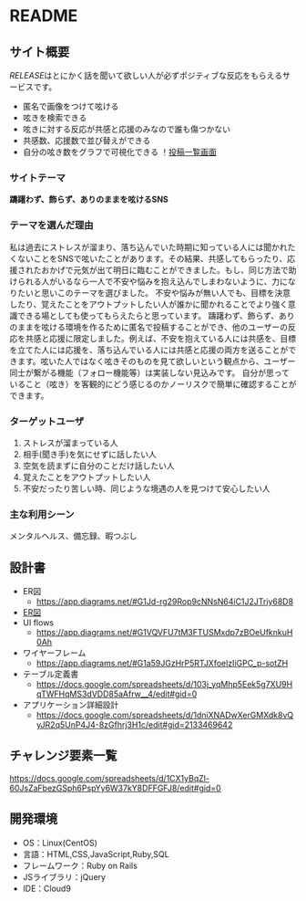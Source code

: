 # README

## サイト概要
*RELEASE*はとにかく話を聞いて欲しい人が必ずポジティブな反応をもらえるサービスです。
- 匿名で画像をつけて呟ける
- 呟きを検索できる
- 呟きに対する反応が共感と応援のみなので誰も傷つかない
- 共感数、応援数で並び替えができる
- 自分の呟き数をグラフで可視化できる
！[投稿一覧画面](https://gyazo.com/fab4d4ecde64cf9b25ea86c4c19d3632)

### サイトテーマ
**躊躇わず、飾らず、ありのままを呟けるSNS**

### テーマを選んだ理由
私は過去にストレスが溜まり、落ち込んでいた時期に知っている人には聞かれたくないことをSNSで呟いたことがあります。その結果、共感してもらったり、応援されたおかげで元気が出て明日に臨むことができました。もし、同じ方法で助けられる人がいるなら一人で不安や悩みを抱え込んでしまわないように、力になりたいと思いこのテーマを選びました。
不安や悩みが無い人でも、目標を決意したり、覚えたことをアウトプットしたい人が誰かに聞かれることでより強く意識できる場としても使ってもらえたらと思っています。
躊躇わず、飾らず、ありのままを呟ける環境を作るために匿名で投稿することができ、他のユーザーの反応を共感と応援に限定しました。例えば、不安を抱えている人には共感を、目標を立てた人には応援を、落ち込んでいる人には共感と応援の両方を送ることができます。呟いた人ではなく呟きそのものを見て欲しいという観点から、ユーザー同士が繋がる機能（フォロー機能等）は実装しない見込みです。
自分が思っていること（呟き）を客観的にどう感じるのかノーリスクで簡単に確認することができます。

### ターゲットユーザ
1. ストレスが溜まっている人
1. 相手(聞き手)を気にせずに話したい人
1. 空気を読まずに自分のことだけ話したい人
1. 覚えたことをアウトプットしたい人
1. 不安だったり苦しい時、同じような境遇の人を見つけて安心したい人

### 主な利用シーン
メンタルヘルス、備忘録、暇つぶし

## 設計書
- ER図
  - https://app.diagrams.net/#G1Jd-rg29Rop9cNNsN64iC1J2JTriy68D8
- [ER図](https://app.diagrams.net/#G1Jd-rg29Rop9cNNsN64iC1J2JTriy68D8)
- UI flows
  - https://app.diagrams.net/#G1VQVFU7tM3FTUSMxdp7zBOeUfknkuH0Ah
- ワイヤーフレーム
  - https://app.diagrams.net/#G1a59JGzHrP5RTJXfoelzIiGPC_p-sotZH
- テーブル定義書
  - https://docs.google.com/spreadsheets/d/103j_yqMhp5Eek5g7XU9HqTWFHqMS3dVDD85aAfrw__4/edit#gid=0
- アプリケーション詳細設計
  - https://docs.google.com/spreadsheets/d/1dniXNADwXerGMXdk8vQyJR2q5UnP4J4-8zGfhrj3H1c/edit#gid=2133469642


## チャレンジ要素一覧
https://docs.google.com/spreadsheets/d/1CX1yBqZl-60JsZaFbezGSph6PspYy6W37kY8DFFGFJ8/edit#gid=0

## 開発環境
- OS：Linux(CentOS)
- 言語：HTML,CSS,JavaScript,Ruby,SQL
- フレームワーク：Ruby on Rails
- JSライブラリ：jQuery
- IDE：Cloud9
